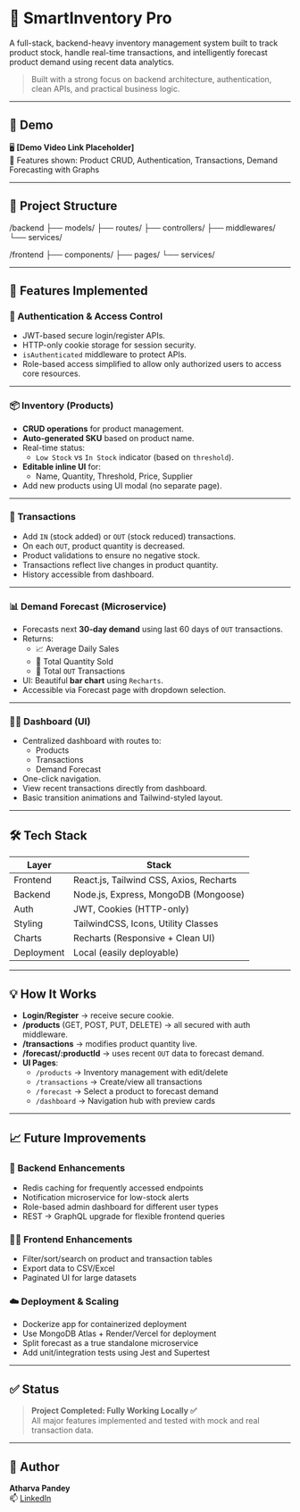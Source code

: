 # 🚀 SmartInventory Pro

A full-stack, backend-heavy inventory management system built to track product stock, handle real-time transactions, and intelligently forecast product demand using recent data analytics.

> Built with a strong focus on backend architecture, authentication, clean APIs, and practical business logic.

---

## 📸 Demo

🖥️ **[Demo Video Link Placeholder]**  
🎯 Features shown: Product CRUD, Authentication, Transactions, Demand Forecasting with Graphs

---

## 📂 Project Structure

/backend
├── models/
├── routes/
├── controllers/
├── middlewares/
└── services/

/frontend
├── components/
├── pages/
└── services/

---

## 🚧 Features Implemented

### 🔐 Authentication & Access Control
- JWT-based secure login/register APIs.
- HTTP-only cookie storage for session security.
- `isAuthenticated` middleware to protect APIs.
- Role-based access simplified to allow only authorized users to access core resources.

---

### 📦 Inventory (Products)
- **CRUD operations** for product management.
- **Auto-generated SKU** based on product name.
- Real-time status:
  - `Low Stock` vs `In Stock` indicator (based on `threshold`).
- **Editable inline UI** for:
  - Name, Quantity, Threshold, Price, Supplier
- Add new products using UI modal (no separate page).

---

### 🔁 Transactions
- Add `IN` (stock added) or `OUT` (stock reduced) transactions.
- On each `OUT`, product quantity is decreased.
- Product validations to ensure no negative stock.
- Transactions reflect live changes in product quantity.
- History accessible from dashboard.

---

### 📊 Demand Forecast (Microservice)
- Forecasts next **30-day demand** using last 60 days of `OUT` transactions.
- Returns:
  - 📈 Average Daily Sales
  - 🔁 Total Quantity Sold
  - 🔢 Total `OUT` Transactions
- UI: Beautiful **bar chart** using `Recharts`.
- Accessible via Forecast page with dropdown selection.

---

### 🧑‍💼 Dashboard (UI)
- Centralized dashboard with routes to:
  - Products
  - Transactions
  - Demand Forecast
- One-click navigation.
- View recent transactions directly from dashboard.
- Basic transition animations and Tailwind-styled layout.

---

## 🛠 Tech Stack

| Layer       | Stack                                  |
|-------------|-----------------------------------------|
| Frontend    | React.js, Tailwind CSS, Axios, Recharts |
| Backend     | Node.js, Express, MongoDB (Mongoose)    |
| Auth        | JWT, Cookies (HTTP-only)                |
| Styling     | TailwindCSS, Icons, Utility Classes     |
| Charts      | Recharts (Responsive + Clean UI)        |
| Deployment  | Local (easily deployable)               |

---

## 💡 How It Works

- **Login/Register** → receive secure cookie.
- **/products** (GET, POST, PUT, DELETE) → all secured with auth middleware.
- **/transactions** → modifies product quantity live.
- **/forecast/:productId** → uses recent `OUT` data to forecast demand.
- **UI Pages**:
  - `/products` → Inventory management with edit/delete
  - `/transactions` → Create/view all transactions
  - `/forecast` → Select a product to forecast demand
  - `/dashboard` → Navigation hub with preview cards

---

## 📈 Future Improvements

### 🔮 Backend Enhancements
- Redis caching for frequently accessed endpoints
- Notification microservice for low-stock alerts
- Role-based admin dashboard for different user types
- REST → GraphQL upgrade for flexible frontend queries

### 🧑‍💻 Frontend Enhancements
- Filter/sort/search on product and transaction tables
- Export data to CSV/Excel
- Paginated UI for large datasets

### ☁️ Deployment & Scaling
- Dockerize app for containerized deployment
- Use MongoDB Atlas + Render/Vercel for deployment
- Split forecast as a true standalone microservice
- Add unit/integration tests using Jest and Supertest

---

## ✅ Status

> **Project Completed: Fully Working Locally ✅**  
All major features implemented and tested with mock and real transaction data.

---

## 🙌 Author

**Atharva Pandey**  
📫 [LinkedIn](https://www.linkedin.com/in/atharva-pandey/)
